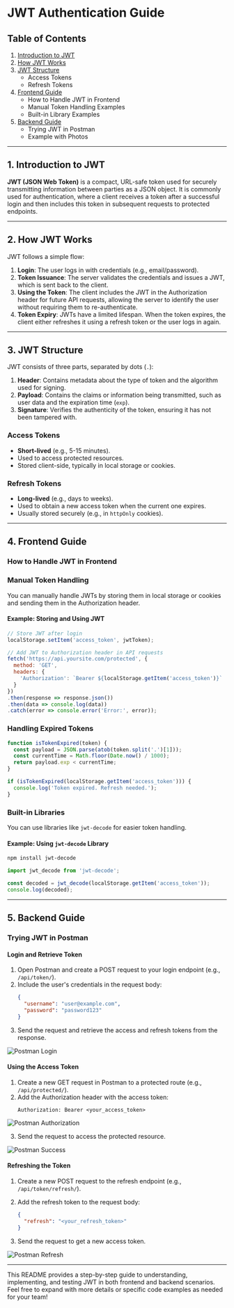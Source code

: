 # JWT Authentication Guide

## **Table of Contents**
1. [Introduction to JWT](#introduction-to-jwt)
2. [How JWT Works](#how-jwt-works)
3. [JWT Structure](#jwt-structure)
    - Access Tokens
    - Refresh Tokens
4. [Frontend Guide](#frontend-guide)
    - How to Handle JWT in Frontend
    - Manual Token Handling Examples
    - Built-in Library Examples
5. [Backend Guide](#backend-guide)
    - Trying JWT in Postman
    - Example with Photos

---

## **1. Introduction to JWT**

**JWT (JSON Web Token)** is a compact, URL-safe token used for securely transmitting information between parties as a JSON object. It is commonly used for authentication, where a client receives a token after a successful login and then includes this token in subsequent requests to protected endpoints.

---

## **2. How JWT Works**

JWT follows a simple flow:
1. **Login**: The user logs in with credentials (e.g., email/password).
2. **Token Issuance**: The server validates the credentials and issues a JWT, which is sent back to the client.
3. **Using the Token**: The client includes the JWT in the Authorization header for future API requests, allowing the server to identify the user without requiring them to re-authenticate.
4. **Token Expiry**: JWTs have a limited lifespan. When the token expires, the client either refreshes it using a refresh token or the user logs in again.

---

## **3. JWT Structure**

JWT consists of three parts, separated by dots (`.`):
1. **Header**: Contains metadata about the type of token and the algorithm used for signing.
2. **Payload**: Contains the claims or information being transmitted, such as user data and the expiration time (`exp`).
3. **Signature**: Verifies the authenticity of the token, ensuring it has not been tampered with.

### **Access Tokens**
- **Short-lived** (e.g., 5-15 minutes).
- Used to access protected resources.
- Stored client-side, typically in local storage or cookies.

### **Refresh Tokens**
- **Long-lived** (e.g., days to weeks).
- Used to obtain a new access token when the current one expires.
- Usually stored securely (e.g., in `httpOnly` cookies).

---

## **4. Frontend Guide**

### **How to Handle JWT in Frontend**

### **Manual Token Handling**

You can manually handle JWTs by storing them in local storage or cookies and sending them in the Authorization header.

#### **Example: Storing and Using JWT**

```javascript
// Store JWT after login
localStorage.setItem('access_token', jwtToken);

// Add JWT to Authorization header in API requests
fetch('https://api.yoursite.com/protected', {
  method: 'GET',
  headers: {
    'Authorization': `Bearer ${localStorage.getItem('access_token')}`
  }
})
.then(response => response.json())
.then(data => console.log(data))
.catch(error => console.error('Error:', error));
```

### **Handling Expired Tokens**

```javascript
function isTokenExpired(token) {
  const payload = JSON.parse(atob(token.split('.')[1]));
  const currentTime = Math.floor(Date.now() / 1000);
  return payload.exp < currentTime;
}

if (isTokenExpired(localStorage.getItem('access_token'))) {
  console.log('Token expired. Refresh needed.');
}
```

### **Built-in Libraries**

You can use libraries like `jwt-decode` for easier token handling.

#### **Example: Using `jwt-decode` Library**

```bash
npm install jwt-decode
```

```javascript
import jwt_decode from 'jwt-decode';

const decoded = jwt_decode(localStorage.getItem('access_token'));
console.log(decoded);
```

---

## **5. Backend Guide**

### **Trying JWT in Postman**

#### **Login and Retrieve Token**
1. Open Postman and create a POST request to your login endpoint (e.g., `/api/token/`).
2. Include the user's credentials in the request body:
   ```json
   {
     "username": "user@example.com",
     "password": "password123"
   }
   ```
3. Send the request and retrieve the access and refresh tokens from the response.

![Postman Login](https://i.imgur.com/POSTMAN_LOGIN_EXAMPLE.png)

#### **Using the Access Token**

1. Create a new GET request in Postman to a protected route (e.g., `/api/protected/`).
2. Add the Authorization header with the access token:
   ```
   Authorization: Bearer <your_access_token>
   ```

![Postman Authorization](https://i.imgur.com/POSTMAN_AUTHORIZATION_EXAMPLE.png)

3. Send the request to access the protected resource.

![Postman Success](https://i.imgur.com/POSTMAN_SUCCESS_EXAMPLE.png)

#### **Refreshing the Token**

1. Create a new POST request to the refresh endpoint (e.g., `/api/token/refresh/`).
2. Add the refresh token to the request body:
   ```json
   {
     "refresh": "<your_refresh_token>"
   }
   ```

3. Send the request to get a new access token.

![Postman Refresh](https://i.imgur.com/POSTMAN_REFRESH_EXAMPLE.png)

---

This README provides a step-by-step guide to understanding, implementing, and testing JWT in both frontend and backend scenarios. Feel free to expand with more details or specific code examples as needed for your team!

